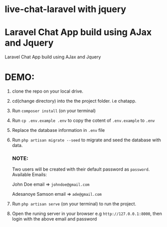 # live-chat-laravel with jquery
 
# Laravel Chat App build using AJax and Jquery 
Laravel Chat App build using AJax and Jquery

# DEMO:

1. clone the repo on your local drive.
2. cd(change directory) into the the project folder. i.e chatapp.
3. Run `composer install` (on your terminal)
4. Run `cp .env.example .env` to copy the cotent of `.env.example` to `.env`
5. Replace the database information in `.env` file
6. Run `php artisan migrate --seed` to migrate and seed the database with data.

    ### NOTE:
    Two users will be created with their default password as `password`. Available Emails:

    John Doe email => `johndoe@gmail.com` 

    Adesanoye Samson email => `ade@gmail.com` 

8. Run `php artisan serve` (on your terminal) to run the project.
9. Open the runing server in your browser e.g `http://127.0.0.1:8000`, then login with the above email and password

